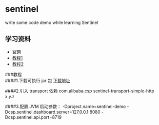 # sentinel
write some code demo while learning Sentinel

## 学习资料      
   - [官网](https://cloud.spring.io/spring-cloud-gateway/reference/html)
   - [教程1](https://blog.csdn.net/noaman_wgs/article/details/103328793)
   - [教程2](https://www.jianshu.com/p/c47dfd25eeee)
   
###教程   
####1.下载可执行 jar 包
   [下载地址](https://github.com/alibaba/Sentinel/releases)
    
####2.引入 transport 依赖
    <dependency>
        <groupId>com.alibaba.csp</groupId>
        <artifactId>sentinel-transport-simple-http</artifactId>
        <version>x.y.z</version>
    </dependency>
    
####3.配置 JVM 启动参数：
    -Dproject.name=sentinel-demo -Dcsp.sentinel.dashboard.server=127.0.0.1:8080 -Dcsp.sentinel.api.port=8719
    


